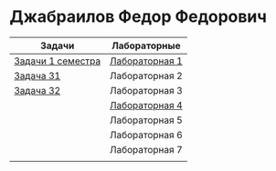 # Джабраилов Федор Федорович
Задачи   | Лабораторные | 
| -------- | ----------- | 
| <a href="https://github.com/fedyad99/pr/blob/master/FirstSemestr.md">Задачи 1 семестра</a>    |<a href="https://github.com/fedyad99/pr/blob/master/lab1/lab1.md">Лабораторная 1</a>    |
| <a href="https://github.com/fedyad99/pr/blob/master/tasks/T31.cpp">Задача 31</a>     | Лабораторная 2| 
| <a href="https://github.com/fedyad99/pr/blob/master/tasks/T32.cpp">Задача 32</a>    | Лабораторная 3|
|    |<a href="https://github.com/fedyad99/pr/blob/master/lab4/lab4.md">Лабораторная 4</a>|
|     | Лабораторная 5 |
|     | Лабораторная 6 |
|  | Лабораторная 7  |
|   | |
